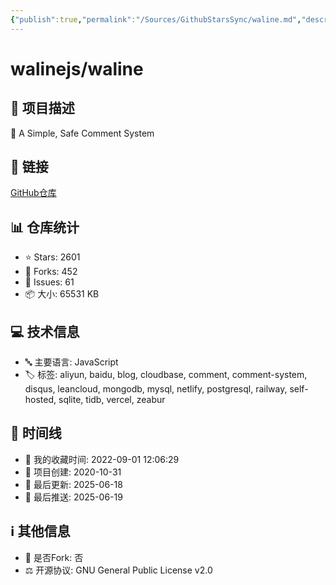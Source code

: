 ```yaml
---
{"publish":true,"permalink":"/Sources/GithubStarsSync/waline.md","description":"💬 A Simple, Safe Comment System","created":"2025-06-20T01:50:34.294+08:00","modified":"2025-08-15T22:00:01.169+08:00","tags":["github开源"],"cssclasses":""}
---
```



# walinejs/waline

## 📝 项目描述

💬 A Simple, Safe Comment System

## 🔗 链接

[GitHub仓库](https://github.com/walinejs/waline)

## 📊 仓库统计

- ⭐ Stars: 2601
- 🍴 Forks: 452
- 🐛 Issues: 61
- 📦 大小: 65531 KB

## 💻 技术信息

- 🔤 主要语言: JavaScript
- 🏷️ 标签: aliyun, baidu, blog, cloudbase, comment, comment-system, disqus, leancloud, mongodb, mysql, netlify, postgresql, railway, self-hosted, sqlite, tidb, vercel, zeabur

## 📅 时间线

- 🌟 我的收藏时间: 2022-09-01 12:06:29
- 🎂 项目创建: 2020-10-31
- 🔄 最后更新: 2025-06-18
- 🚀 最后推送: 2025-06-19

## ℹ️ 其他信息

- 🔀 是否Fork: 否
- ⚖️ 开源协议: GNU General Public License v2.0
